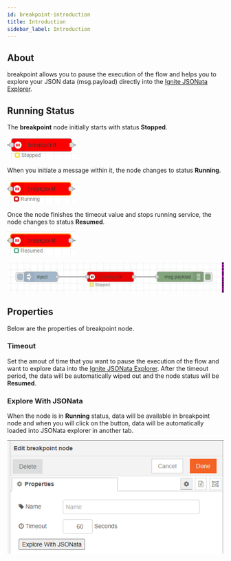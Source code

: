 ```yaml
---
id: breakpoint-introduction
title: Introduction
sidebar_label: Introduction
---
```


## About

breakpoint allows you to pause the execution of the flow and helps you to explore your JSON data (msg.payload) directly into the <a href="https://jsonata.cgignite.io/" target="_blank">Ignite JSONata Explorer</a>.

## Running Status


The <b>breakpoint</b> node initially starts with status <b>Stopped</b>.

![](../assets/breakpoint/ignite-breakpoint-stopped.PNG)

When you initiate a message within it, the node changes to status <b>Running</b>.

![](../assets/breakpoint/ignite-breakpoint-running.PNG)

Once the node finishes the timeout value and stops running service, the node changes to status <b>Resumed</b>.

![](../assets/breakpoint/ignite-breakpoint-resumed.PNG)

![](../assets/breakpoint/Ignite-breakpoint-status.gif)

## Properties

Below are the properties of breakpoint node.

### Timeout


Set the amout of time that you want to pause the execution of the flow and want to explore data into the <a href="https://jsonata.cgignite.io/" target="_blank">Ignite JSONata Explorer</a>. After the timeout period, the data will be automatically wiped out and the node status will be <b>Resumed</b>.

### Explore With JSONata


When the node is in <b>Running</b> status, data will be available in breakpoint node and when you will click on the button, data will be automatically loaded into JSONata explorer in another tab.

![](../assets/breakpoint/ignite-breakpoint-properties.PNG)